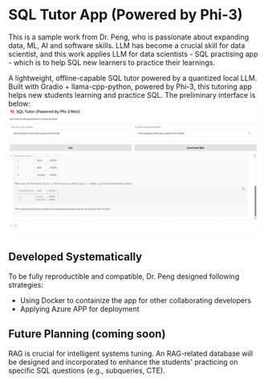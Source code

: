 # SQL Tutor App (Powered by Phi-3)

This is a sample work from Dr. Peng, who is passionate about expanding data, ML, AI and software skills. LLM has become a crucial skill for data scientist, and this work applies LLM for data scientists - SQL practising app - which is to help SQL new learners to practice their learnings.

A lightweight, offline-capable SQL tutor powered by a quantized local LLM. Built with Gradio + llama-cpp-python, powered by Phi-3, this tutoring app helps new students learning and practice SQL. The preliminary interface is below:
![SQL Tutor Interface](images/Interface_initial.png)

## Developed Systematically

To be fully reproductible and compatible, Dr. Peng designed following strategies:
- Using Docker to containize the app for other collaborating developers
- Applying Azure APP for deployment

## Future Planning (coming soon)

RAG is crucial for intelligent systems tuning. An RAG-related database will be designed and incorporated to enhance the students' practicing on specific SQL questions (e.g., subqueries, CTE).
